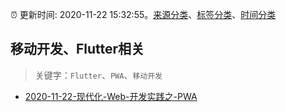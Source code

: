 :alarm_clock: 更新时间: 2020-11-22 15:32:55。[来源分类](../README.md)、[标签分类](../TAGS.md)、[时间分类](../TIMELINE.md)

## 移动开发、Flutter相关


> 关键字：`Flutter`、`PWA`、`移动开发`



- [2020-11-22-现代化-Web-开发实践之-PWA](https://toutiao.io/k/ysewa46) 